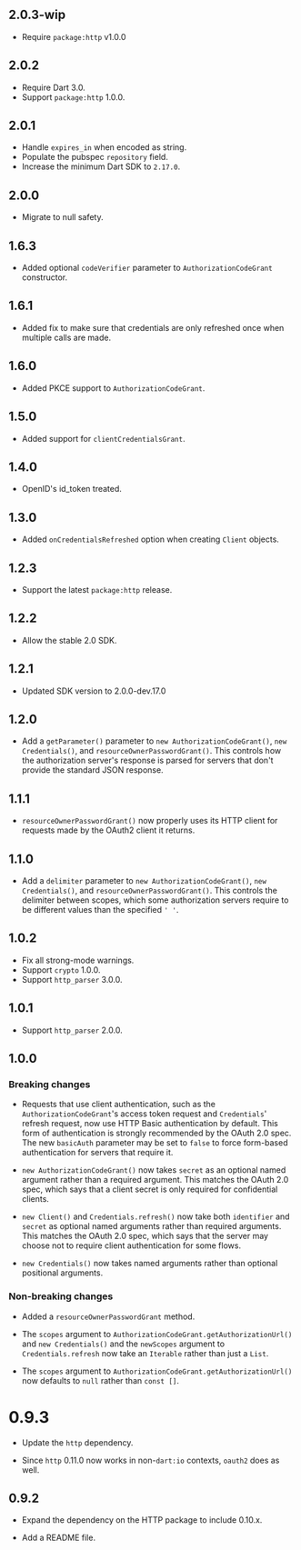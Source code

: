 ## 2.0.3-wip

* Require `package:http` v1.0.0

## 2.0.2

* Require Dart 3.0.
* Support `package:http` 1.0.0.

## 2.0.1

* Handle `expires_in` when encoded as string.
* Populate the pubspec `repository` field.
* Increase the minimum Dart SDK to `2.17.0`.

## 2.0.0

* Migrate to null safety.

## 1.6.3

* Added optional `codeVerifier` parameter to `AuthorizationCodeGrant` constructor.

## 1.6.1

* Added fix to make sure that credentials are only refreshed once when multiple calls are made.

## 1.6.0

* Added PKCE support to `AuthorizationCodeGrant`.

## 1.5.0

* Added support for `clientCredentialsGrant`.

## 1.4.0

* OpenID's id_token treated.

## 1.3.0

* Added `onCredentialsRefreshed` option when creating `Client` objects.

## 1.2.3

* Support the latest `package:http` release.

## 1.2.2

* Allow the stable 2.0 SDK.

## 1.2.1

* Updated SDK version to 2.0.0-dev.17.0

## 1.2.0

* Add a `getParameter()` parameter to `new AuthorizationCodeGrant()`, `new
  Credentials()`, and `resourceOwnerPasswordGrant()`. This controls how the
  authorization server's response is parsed for servers that don't provide the
  standard JSON response.

## 1.1.1

* `resourceOwnerPasswordGrant()` now properly uses its HTTP client for requests
  made by the OAuth2 client it returns.

## 1.1.0

* Add a `delimiter` parameter to `new AuthorizationCodeGrant()`, `new
  Credentials()`, and `resourceOwnerPasswordGrant()`. This controls the
  delimiter between scopes, which some authorization servers require to be
  different values than the specified `' '`.

## 1.0.2

* Fix all strong-mode warnings.
* Support `crypto` 1.0.0.
* Support `http_parser` 3.0.0.

## 1.0.1

* Support `http_parser` 2.0.0.

## 1.0.0

### Breaking changes

* Requests that use client authentication, such as the
  `AuthorizationCodeGrant`'s access token request and `Credentials`' refresh
  request, now use HTTP Basic authentication by default. This form of
  authentication is strongly recommended by the OAuth 2.0 spec. The new
  `basicAuth` parameter may be set to `false` to force form-based authentication
  for servers that require it.

* `new AuthorizationCodeGrant()` now takes `secret` as an optional named
  argument rather than a required argument. This matches the OAuth 2.0 spec,
  which says that a client secret is only required for confidential clients.

* `new Client()` and `Credentials.refresh()` now take both `identifier` and
  `secret` as optional named arguments rather than required arguments. This
  matches the OAuth 2.0 spec, which says that the server may choose not to
  require client authentication for some flows.

* `new Credentials()` now takes named arguments rather than optional positional
  arguments.

### Non-breaking changes

* Added a `resourceOwnerPasswordGrant` method.

* The `scopes` argument to `AuthorizationCodeGrant.getAuthorizationUrl()` and
  `new Credentials()` and the `newScopes` argument to `Credentials.refresh` now
  take an `Iterable` rather than just a `List`.

* The `scopes` argument to `AuthorizationCodeGrant.getAuthorizationUrl()` now
  defaults to `null` rather than `const []`.

# 0.9.3

* Update the `http` dependency.

* Since `http` 0.11.0 now works in non-`dart:io` contexts, `oauth2` does as
  well.

## 0.9.2

* Expand the dependency on the HTTP package to include 0.10.x.

* Add a README file.
